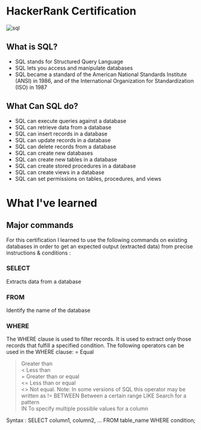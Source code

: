 # HackerRank Certification

![sql](https://user-images.githubusercontent.com/89401289/171036293-88cce25e-10a3-46ec-af8c-3f4dc97ee14e.png)

## What is SQL?
- SQL stands for Structured Query Language
- SQL lets you access and manipulate databases
- SQL became a standard of the American National Standards Institute (ANSI) in 1986, and of the International Organization for Standardization (ISO) in 1987

## What Can SQL do?
- SQL can execute queries against a database
- SQL can retrieve data from a database
- SQL can insert records in a database
- SQL can update records in a database
- SQL can delete records from a database
- SQL can create new databases
- SQL can create new tables in a database
- SQL can create stored procedures in a database
- SQL can create views in a database
- SQL can set permissions on tables, procedures, and views

# What I've learned
## Major commands
For this certification I learned to use the following commands on existing databases in order to get an expected output (extracted data) from precise instructions & conditions :

### SELECT 
Extracts data from a database
### FROM 
Identify the name of the database
### WHERE 
The WHERE clause is used to filter records. It is used to extract only those records that fulfill a specified condition.
The following operators can be used in the WHERE clause:
 =	Equal	
 >	Greater than	
 <	Less than	
 >=	Greater than or equal	
 <=	Less than or equal	
 <>	Not equal. Note: In some versions of SQL this operator may be written as !=	
 BETWEEN	Between a certain range	
 LIKE	Search for a pattern	
 IN	To specify multiple possible values for a column

Syntax :
SELECT column1, column2, ...
FROM table_name
WHERE condition;
